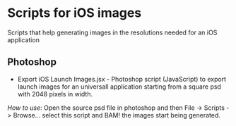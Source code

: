Scripts for iOS images
======================

Scripts that help generating images in the resolutions needed for an iOS application

Photoshop
---------
* Export iOS Launch Images.jsx - Photoshop script (JavaScript) to export launch images 
for an universall application starting from a square psd with 2048 pixels in width.

*How to use*: Open the source psd file in photoshop and then File -> Scripts -> Browse... 
select this script and BAM! the images start being generated. 



